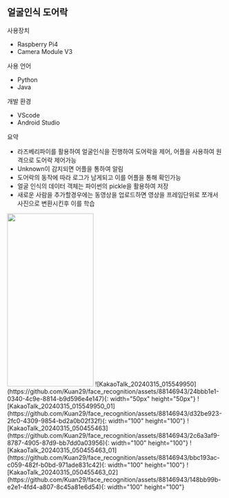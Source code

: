 ## 얼굴인식 도어락 

사용장치 
- Raspberry Pi4
- Camera Module V3 

사용 언어 
- Python 
- Java

개발 환경 
- VScode 
- Android Studio 

요약  
- 라즈베리파이를 활용하여 얼굴인식을 진행하여 도어락을 제어, 어플을 사용하여 원격으로 도어락 제어가능 
- Unknown이 감지되면 어플을 통하여 알림 
- 도어락의 동작에 따라 로그가 남게되고 이를 어플을 통해 확인가능
- 얼굴 인식의 데이터 객체는 파이썬의 pickle을 활용하여 저장
- 새로운 사람을 추가할경우에는 동영상을 업로드하면 영상을 프레임단위로 쪼개서 사진으로 변환시킨후 이를 학습
<img src="https://github.com/Kuan29/face_recognition/assets/88146943/24bbb1e1-0340-4c9e-8814-b9d596e4e147"  width="200" height="400"/>
![KakaoTalk_20240315_015549950](https://github.com/Kuan29/face_recognition/assets/88146943/24bbb1e1-0340-4c9e-8814-b9d596e4e147){: width="50px" height="50px"}
![KakaoTalk_20240315_015549950_01](https://github.com/Kuan29/face_recognition/assets/88146943/d32be923-2fc0-4309-9854-bd2a0b02f32f){: width="100" height="100"}
![KakaoTalk_20240315_050455463](https://github.com/Kuan29/face_recognition/assets/88146943/2c6a3af9-8787-4905-87d9-bb7dd0a03956){: width="100" height="100"}
![KakaoTalk_20240315_050455463_01](https://github.com/Kuan29/face_recognition/assets/88146943/bbc193ac-c059-482f-b0bd-971ade831c42){: width="100" height="100"}
![KakaoTalk_20240315_050455463_02](https://github.com/Kuan29/face_recognition/assets/88146943/148bb99b-e2e1-4fd4-a807-8c45a81e6d54){: width="100" height="100"}



